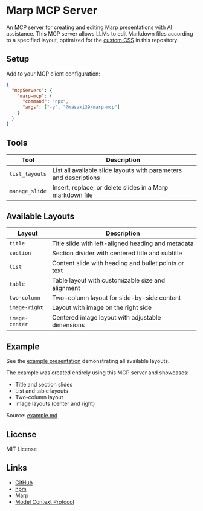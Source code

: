# Marp MCP Server

An MCP server for creating and editing Marp presentations with AI assistance.
This MCP server allows LLMs to edit Markdown files according to a specified layout, optimized for the [custom CSS](./assets/academic_custom.css) in this repository.

## Setup

Add to your MCP client configuration:

```json
{
  "mcpServers": {
    "marp-mcp": {
      "command": "npx",
      "args": ["-y", "@masaki39/marp-mcp"]
    }
  }
}
```

## Tools

| Tool | Description |
|------|-------------|
| `list_layouts` | List all available slide layouts with parameters and descriptions |
| `manage_slide` | Insert, replace, or delete slides in a Marp markdown file |

## Available Layouts

| Layout | Description |
|--------|-------------|
| `title` | Title slide with left-aligned heading and metadata |
| `section` | Section divider with centered title and subtitle |
| `list` | Content slide with heading and bullet points or text |
| `table` | Table layout with customizable size and alignment |
| `two-column` | Two-column layout for side-by-side content |
| `image-right` | Layout with image on the right side |
| `image-center` | Centered image layout with adjustable dimensions |

## Example

See the [example presentation](https://filedn.com/lF97wFVWosQpHEoDAbvva0h/slides/%E2%96%B6%EF%B8%8F2025-10-04_marp-mcp-example.html) demonstrating all available layouts.

The example was created entirely using this MCP server and showcases:
- Title and section slides
- List and table layouts
- Two-column layout
- Image layouts (center and right)

Source: [example.md](./assets/example.md)

## License

MIT License

## Links

- [GitHub](https://github.com/masaki39/marp-mcp)
- [npm](https://www.npmjs.com/package/@masaki39/marp-mcp)
- [Marp](https://marp.app/)
- [Model Context Protocol](https://modelcontextprotocol.io)
